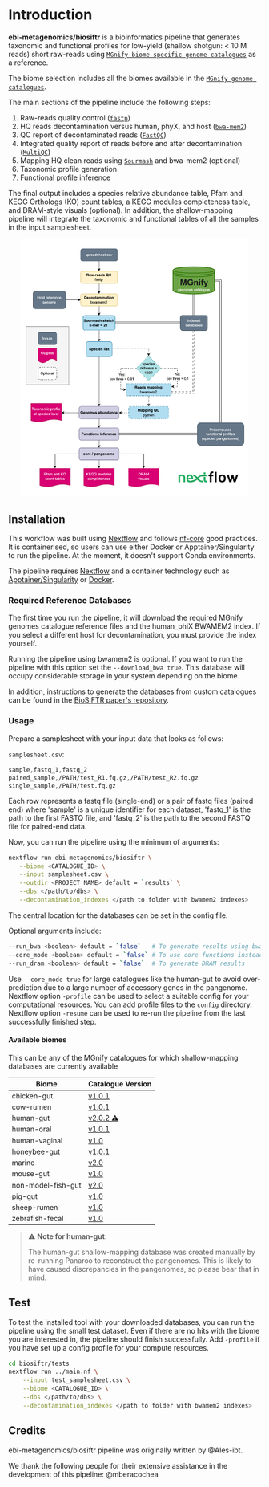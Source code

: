 # Introduction

**ebi-metagenomics/biosiftr** is a bioinformatics pipeline that generates taxonomic and functional profiles for low-yield (shallow shotgun: < 10 M reads) short raw-reads using [`MGnify biome-specific genome catalogues`](https://www.ebi.ac.uk/metagenomics/browse/genomes) as a reference.

The biome selection includes all the biomes available in the [`MGnify genome catalogues`](https://www.ebi.ac.uk/metagenomics/browse/genomes).

The main sections of the pipeline include the following steps:

1. Raw-reads quality control ([`fastp`](https://github.com/OpenGene/fastp))
2. HQ reads decontamination versus human, phyX, and host ([`bwa-mem2`](https://github.com/bwa-mem2/bwa-mem2))
3. QC report of decontaminated reads ([`FastQC`](https://www.bioinformatics.babraham.ac.uk/projects/fastqc/))
4. Integrated quality report of reads before and after decontamination ([`MultiQC`](http://multiqc.info/))
5. Mapping HQ clean reads using [`Sourmash`](https://github.com/sourmash-bio/sourmash) and bwa-mem2 (optional)
6. Taxonomic profile generation
7. Functional profile inference

The final output includes a species relative abundance table, Pfam and KEGG Orthologs (KO) count tables, a KEGG modules completeness table, and DRAM-style visuals (optional). In addition, the shallow-mapping pipeline will integrate the taxonomic and functional tables of all the samples in the input samplesheet.

<p align="center" width="100%">
   <img src="images/workflow_Apr2025.png" width="90%"/>
</p>

## Installation

This workflow was built using [Nextflow](https://www.nextflow.io/) and follows [nf-core](https://nf-co.re/) good practices. It is containerised, so users can use either Docker or Apptainer/Singularity to run the pipeline. At the moment, it doesn't support Conda environments.

The pipeline requires [Nextflow](https://www.nextflow.io/docs/latest/getstarted.html#installation) and a container technology such as [Apptainer/Singularity](https://github.com/apptainer/singularity/blob/master/INSTALL.md) or [Docker](https://www.docker.com/).

### Required Reference Databases

The first time you run the pipeline, it will download the required MGnify genomes catalogue reference files and the human_phiX BWAMEM2 index. If you select a different host for decontamination, you must provide the index yourself.

Running the pipeline using bwamem2 is optional. If you want to run the pipeline with this option set the `--download_bwa true`. This database will occupy considerable storage in your system depending on the biome.

In addition, instructions to generate the databases from custom catalogues can be found in the [BioSIFTR paper's repository](https://github.com/EBI-Metagenomics/biosiftr_extended_methods?tab=readme-ov-file#31-processing-custom-genome-catalogues).

### Usage

Prepare a samplesheet with your input data that looks as follows:

`samplesheet.csv`:

```csv
sample,fastq_1,fastq_2
paired_sample,/PATH/test_R1.fq.gz,/PATH/test_R2.fq.gz
single_sample,/PATH/test.fq.gz
```

Each row represents a fastq file (single-end) or a pair of fastq files (paired end) where 'sample' is a unique identifier for each dataset, 'fastq_1' is the path to the first FASTQ file, and 'fastq_2' is the path to the second FASTQ file for paired-end data.

Now, you can run the pipeline using the minimum of arguments:

```bash
nextflow run ebi-metagenomics/biosiftr \
   --biome <CATALOGUE_ID> \
   --input samplesheet.csv \
   --outdir <PROJECT_NAME> default = `results` \
   --dbs </path/to/dbs> \
   --decontamination_indexes </path to folder with bwamem2 indexes>
```

The central location for the databases can be set in the config file.

Optional arguments include:

```bash
--run_bwa <boolean> default = `false`   # To generate results using bwamem2 besides sourmash
--core_mode <boolean> default = `false` # To use core functions instead of pangenome functions
--run_dram <boolean> default = `false`  # To generate DRAM results
```

Use `--core_mode true` for large catalogues like the human-gut to avoid over-prediction due to a large number of accessory genes in the pangenome.
Nextflow option `-profile` can be used to select a suitable config for your computational resources. You can add profile files to the `config` directory.
Nextflow option `-resume` can be used to re-run the pipeline from the last successfully finished step.


#### Available biomes

This can be any of the MGnify catalogues for which shallow-mapping databases are currently available

| Biome              | Catalogue Version                                                                    |
| ------------------ | ------------------------------------------------------------------------------------ |
| chicken-gut        | [v1.0.1](https://www.ebi.ac.uk/metagenomics/genome-catalogues/chicken-gut-v1-0-1)    |
| cow-rumen          | [v1.0.1](https://www.ebi.ac.uk/metagenomics/genome-catalogues/cow-rumen-v1-0-1)      |
| human-gut          | [v2.0.2 ⚠️](https://www.ebi.ac.uk/metagenomics/genome-catalogues/human-gut-v2-0-2)   |
| human-oral         | [v1.0.1](https://www.ebi.ac.uk/metagenomics/genome-catalogues/human-oral-v1-0-1)     |
| human-vaginal      | [v1.0](https://www.ebi.ac.uk/metagenomics/genome-catalogues/human-vaginal-v1-0)      |
| honeybee-gut       | [v1.0.1](https://www.ebi.ac.uk/metagenomics/genome-catalogues/honeybee-gut-v1-0-1)   |
| marine             | [v2.0](https://www.ebi.ac.uk/metagenomics/genome-catalogues/marine-v2-0)             |
| mouse-gut          | [v1.0](https://www.ebi.ac.uk/metagenomics/genome-catalogues/mouse-gut-v1-0)          |
| non-model-fish-gut | [v2.0](https://www.ebi.ac.uk/metagenomics/genome-catalogues/non-model-fish-gut-v2-0) |
| pig-gut            | [v1.0](https://www.ebi.ac.uk/metagenomics/genome-catalogues/pig-gut-v1-0)            |
| sheep-rumen        | [v1.0](https://www.ebi.ac.uk/metagenomics/genome-catalogues/sheep-rumen-v1-0)        |
| zebrafish-fecal    | [v1.0](https://www.ebi.ac.uk/metagenomics/genome-catalogues/zebrafish-fecal-v1-0)    |

> **⚠️ Note for human-gut**:
>
> The human-gut shallow-mapping database was created manually by re-running Panaroo to reconstruct the pangenomes. This is likely to have caused discrepancies in the pangenomes, so please bear that in mind.

## Test

To test the installed tool with your downloaded databases, you can run the pipeline using the small test dataset. Even if there are no hits with the biome you are interested in, the pipeline should finish successfully. Add `-profile` if you have set up a config profile for your compute resources.

```bash
cd biosiftr/tests
nextflow run ../main.nf \
    --input test_samplesheet.csv \
    --biome <CATALOGUE_ID> \
    --dbs </path/to/dbs> \
    --decontamination_indexes </path to folder with bwamem2 indexes>
```

## Credits

ebi-metagenomics/biosiftr pipeline was originally written by @Ales-ibt.

We thank the following people for their extensive assistance in the development of this pipeline:
@mberacochea
